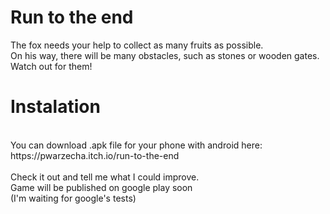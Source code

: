 # Run to the end
The fox needs your help  to collect as many fruits as possible. <br>
On his way, there will be many obstacles, such as stones or wooden gates. Watch out for them! 
<br>

<h1>Instalation</h1> <br>
You can download .apk file for your phone with android here: <br>
https://pwarzecha.itch.io/run-to-the-end <br> <br>
Check it out and tell me what I could improve. <br>
Game will be published on google play soon <br>
(I'm waiting for google's tests)
